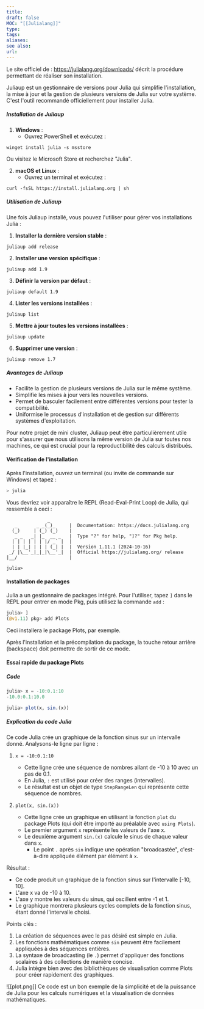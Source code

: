 ```yaml
---
title: 
draft: false
MOC: "[[Julialang]]"
type: 
tags: 
aliases: 
see also: 
url:
---
```

Le site officiel de 
 : https://julialang.org/downloads/ décrit la procédure permettant de réaliser son installation.

Juliaup est un gestionnaire de versions pour Julia qui simplifie l'installation, la mise à jour et la gestion de plusieurs versions de Julia sur votre système. C'est l'outil recommandé officiellement pour installer Julia.
##### Installation de Juliaup

1. **Windows** :
   - Ouvrez PowerShell et exécutez :
```
winget install julia -s msstore
```
   Ou visitez le Microsoft Store et recherchez "Julia".

2. **macOS et Linux** :
   - Ouvrez un terminal et exécutez :
```
curl -fsSL https://install.julialang.org | sh
```

##### Utilisation de Juliaup

Une fois Juliaup installé, vous pouvez l'utiliser pour gérer vos installations Julia :

1. **Installer la dernière version stable** :
```
juliaup add release
```

2. **Installer une version spécifique** :
```
juliaup add 1.9
```

3. **Définir la version par défaut** :
```
juliaup default 1.9
```

4. **Lister les versions installées** :
```
juliaup list
```

5. **Mettre à jour toutes les versions installées** :
```
juliaup update
```

6. **Supprimer une version** :
```
juliaup remove 1.7
```

##### Avantages de Juliaup

- Facilite la gestion de plusieurs versions de Julia sur le même système.
- Simplifie les mises à jour vers les nouvelles versions.
- Permet de basculer facilement entre différentes versions pour tester la compatibilité.
- Uniformise le processus d'installation et de gestion sur différents systèmes d'exploitation.

Pour notre projet de mini cluster, Juliaup peut être particulièrement utile pour s'assurer que nous utilisons la même version de Julia sur toutes nos machines, ce qui est crucial pour la reproductibilité des calculs distribués.

#### Vérification de l'installation

Après l'installation, ouvrez un terminal (ou invite de commande sur Windows) et tapez :

```bash
> julia
```

Vous devriez voir apparaître le REPL (Read-Eval-Print Loop) de Julia, qui ressemble à ceci :

```
               _
   _       _ _(_)_     |  Documentation: https://docs.julialang.org
  (_)     | (_) (_)    |
   _ _   _| |_  __ _   |  Type "?" for help, "]?" for Pkg help.
  | | | | | | |/ _` |  |
  | | |_| | | | (_| |  |  Version 1.11.1 (2024-10-16)
 _/ |\__'_|_|_|\__'_|  |  Official https://julialang.org/ release
|__/                   |

julia>
```

#### Installation de packages

Julia a un gestionnaire de packages intégré. Pour l'utiliser, tapez `]` dans le REPL pour entrer en mode Pkg, puis utilisez la commande `add` :

```julia
julia> ]
(@v1.11) pkg> add Plots
```

Ceci installera le package Plots, par exemple.

Après l'installation et la précompilation du package, la touche retour arrière (backspace) doit permettre de sortir de ce mode.
#### Essai rapide du package Plots

##### Code
```julia
julia> x = -10:0.1:10
-10.0:0.1:10.0

julia> plot(x, sin.(x))
```
##### Explication du code Julia

Ce code Julia crée un graphique de la fonction sinus sur un intervalle donné. Analysons-le ligne par ligne :

1. `x = -10:0.1:10`
   - Cette ligne crée une séquence de nombres allant de -10 à 10 avec un pas de 0.1.
   - En Julia, `:` est utilisé pour créer des ranges (intervalles).
   - Le résultat est un objet de type `StepRangeLen` qui représente cette séquence de nombres.

2. `plot(x, sin.(x))`
   - Cette ligne crée un graphique en utilisant la fonction `plot` du package Plots (qui doit être importé au préalable avec `using Plots`).
   - Le premier argument `x` représente les valeurs de l'axe x.
   - Le deuxième argument `sin.(x)` calcule le sinus de chaque valeur dans `x`.
     - Le point `.` après `sin` indique une opération "broadcastée", c'est-à-dire appliquée élément par élément à `x`.

Résultat :
- Ce code produit un graphique de la fonction sinus sur l'intervalle [-10, 10].
- L'axe x va de -10 à 10.
- L'axe y montre les valeurs du sinus, qui oscillent entre -1 et 1.
- Le graphique montrera plusieurs cycles complets de la fonction sinus, étant donné l'intervalle choisi.

Points clés :
1. La création de séquences avec le pas désiré est simple en Julia.
2. Les fonctions mathématiques comme `sin` peuvent être facilement appliquées à des séquences entières.
3. La syntaxe de broadcasting (le `.`) permet d'appliquer des fonctions scalaires à des collections de manière concise.
4. Julia intègre bien avec des bibliothèques de visualisation comme Plots pour créer rapidement des graphiques.

![[plot.png]]
Ce code est un bon exemple de la simplicité et de la puissance de Julia pour les calculs numériques et la visualisation de données mathématiques.